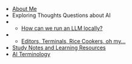  - [About Me](/about)
 - Exploring Thoughts Questions about AI
 - - [How can we run an LLM locally?](/ai_questions/running_a_local_llm)
 - - [Editors, Terminals, Rice Cookers, oh my...](/ai_questions/editors_terminals_rice_cookers_oh_my)
 - [Study Notes and Learning Resources](study_notes)
 - [AI Terminology](/ai_terminology)
